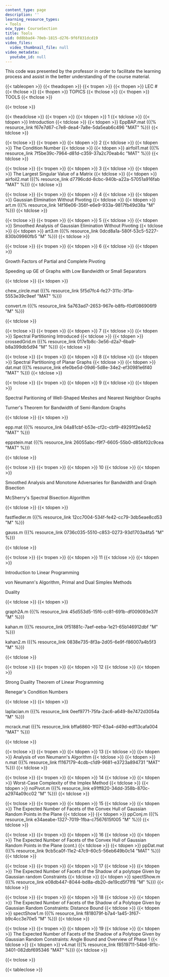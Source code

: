 ```yaml
---
content_type: page
description: ''
learning_resource_types:
- Tools
ocw_type: CourseSection
title: Tools
uid: 0d8bbad4-70eb-1815-d276-9f6f831dcd19
video_files:
  video_thumbnail_file: null
video_metadata:
  youtube_id: null
---
```


This code was presented by the professor in order to facilitate the learning process and assist in the better understanding of the course material.

{{< tableopen >}}
{{< theadopen >}}
{{< tropen >}}
{{< thopen >}}
LEC #
{{< thclose >}}
{{< thopen >}}
TOPICS
{{< thclose >}}
{{< thopen >}}
TOOLS
{{< thclose >}}

{{< trclose >}}

{{< theadclose >}}
{{< tropen >}}
{{< tdopen >}}
1
{{< tdclose >}}
{{< tdopen >}}
Introduction
{{< tdclose >}}
{{< tdopen >}}
EppBAP.mat ({{% resource_link f67e7d67-c7e8-dea4-7a8e-5da5eab6c496 "MAT" %}})
{{< tdclose >}}

{{< trclose >}}
{{< tropen >}}
{{< tdopen >}}
2
{{< tdclose >}}
{{< tdopen >}}
The Condition Number
{{< tdclose >}}
{{< tdopen >}}
airfoil1.mat ({{% resource_link 7f5be39c-7964-d81d-c359-37a2c70eab4c "MAT" %}})
{{< tdclose >}}

{{< trclose >}}
{{< tropen >}}
{{< tdopen >}}
3
{{< tdclose >}}
{{< tdopen >}}
The Largest Singular Value of a Matrix
{{< tdclose >}}
{{< tdopen >}}
airfoil2.mat ({{% resource_link d7796cdd-8cbc-940b-a22a-57051a916fab "MAT" %}})
{{< tdclose >}}

{{< trclose >}}
{{< tropen >}}
{{< tdopen >}}
4
{{< tdclose >}}
{{< tdopen >}}
Gaussian Elimination Without Pivoting
{{< tdclose >}}
{{< tdopen >}}
art.m ({{% resource_link 14f16e06-356f-e6e9-933a-9817fb49d38a "M" %}})
{{< tdclose >}}

{{< trclose >}}
{{< tropen >}}
{{< tdopen >}}
5
{{< tdclose >}}
{{< tdopen >}}
Smoothed Analysis of Gaussian Elimination Without Pivoting
{{< tdclose >}}
{{< tdopen >}}
art3.m ({{% resource_link 0dcd8a1a-580f-53c5-5227-830b09960fb5 "M" %}})
{{< tdclose >}}

{{< trclose >}}
{{< tropen >}}
{{< tdopen >}}
6
{{< tdclose >}}
{{< tdopen >}}


Growth Factors of Partial and Complete Pivoting

Speeding up GE of Graphs with Low Bandwidth or Small Separators


{{< tdclose >}}
{{< tdopen >}}


chew\_circle.mat ({{% resource_link 5f5d7fc4-fe27-311c-3f1a-5553e39c9eef "MAT" %}})

convert.m ({{% resource_link 5a763ad7-2653-967e-b8fb-f0df086906f9 "M" %}})


{{< tdclose >}}

{{< trclose >}}
{{< tropen >}}
{{< tdopen >}}
7
{{< tdclose >}}
{{< tdopen >}}
Spectral Partitioning Introduced
{{< tdclose >}}
{{< tdopen >}}
crossedGrid.m ({{% resource_link 017e1b8c-3e56-d2a7-6ba9-b8a399db5d94 "M" %}})
{{< tdclose >}}

{{< trclose >}}
{{< tropen >}}
{{< tdopen >}}
8
{{< tdclose >}}
{{< tdopen >}}
Spectral Partitioning of Planar Graphs
{{< tdclose >}}
{{< tdopen >}}
dat.mat ({{% resource_link efe0be5d-09d6-5d8e-34e2-ef30981e6f40 "MAT" %}})
{{< tdclose >}}

{{< trclose >}}
{{< tropen >}}
{{< tdopen >}}
9
{{< tdclose >}}
{{< tdopen >}}


Spectral Paritioning of Well-Shaped Meshes and Nearest Neighbor Graphs

Turner's Theorem for Bandwidth of Semi-Random Graphs


{{< tdclose >}}
{{< tdopen >}}


epp.mat ({{% resource_link 04a81cbf-b53e-cf2c-cbf9-49291f2e4e52 "MAT" %}})

eppstein.mat ({{% resource_link 26055abc-f9f7-6605-55b0-d85bf02c9cea "MAT" %}})


{{< tdclose >}}

{{< trclose >}}
{{< tropen >}}
{{< tdopen >}}
10
{{< tdclose >}}
{{< tdopen >}}


Smoothed Analysis and Monotone Adversaries for Bandwidth and Graph Bisection

McSherry's Spectral Bisection Algorithm


{{< tdclose >}}
{{< tdopen >}}


fastfiedler.m ({{% resource_link 12cc7004-534f-fe42-cc79-3db5eae8cd53 "M" %}})

gauss.m ({{% resource_link 0736c035-5510-c853-0273-93d1703a4fa5 "M" %}})


{{< tdclose >}}

{{< trclose >}}
{{< tropen >}}
{{< tdopen >}}
11
{{< tdclose >}}
{{< tdopen >}}


Introduction to Linear Programming

von Neumann's Algorithm, Primal and Dual Simplex Methods

Duality


{{< tdclose >}}
{{< tdopen >}}


graph2A.m ({{% resource_link 45d553d5-15f6-cc81-691b-df009093e37f "M" %}})

kahan.m ({{% resource_link 0f51881c-7aef-eeba-1e21-65b146912dbf "M" %}})

kahan2.m ({{% resource_link 0838e735-8f3a-2d05-6e9f-f86007a4b5f3 "M" %}})


{{< tdclose >}}

{{< trclose >}}
{{< tropen >}}
{{< tdopen >}}
12
{{< tdclose >}}
{{< tdopen >}}


Strong Duality Theorem of Linear Programming

Renegar's Condition Numbers


{{< tdclose >}}
{{< tdopen >}}


laplacian.m ({{% resource_link 0eef9771-75fa-2ac6-a649-8e7472d3054a "M" %}})

mcrack.mat ({{% resource_link bffa6860-1f07-63a4-d49d-edf13cafa004 "MAT" %}})


{{< tdclose >}}

{{< trclose >}}
{{< tropen >}}
{{< tdopen >}}
13
{{< tdclose >}}
{{< tdopen >}}
Analysis of von Neumann's Algorithm
{{< tdclose >}}
{{< tdopen >}}
n.mat ({{% resource_link f1167179-4cdb-c1d9-9681-e3723a894731 "MAT" %}})
{{< tdclose >}}

{{< trclose >}}
{{< tropen >}}
{{< tdopen >}}
14
{{< tdclose >}}
{{< tdopen >}}
Worst-Case Complexity of the Implex Method
{{< tdclose >}}
{{< tdopen >}}
noPivot.m ({{% resource_link e91ff820-34dd-358b-870c-a2974a09cc02 "M" %}})
{{< tdclose >}}

{{< trclose >}}
{{< tropen >}}
{{< tdopen >}}
15
{{< tdclose >}}
{{< tdopen >}}
The Expected Number of Facets of the Convex Hull of Gaussian Random Points in the Plane
{{< tdclose >}}
{{< tdopen >}}
ppConj.m ({{% resource_link e34aeabe-1327-7019-1fba-c7567615f005 "M" %}})
{{< tdclose >}}

{{< trclose >}}
{{< tropen >}}
{{< tdopen >}}
16
{{< tdclose >}}
{{< tdopen >}}
The Expected Number of Facets of the Convex Hull of Gaussian Random Points in the Plane (cont.)
{{< tdclose >}}
{{< tdopen >}}
ppDat.mat ({{% resource_link 9cb5ca0f-11e2-47c9-60c5-56eb649b0c14 "MAT" %}})
{{< tdclose >}}

{{< trclose >}}
{{< tropen >}}
{{< tdopen >}}
17
{{< tdclose >}}
{{< tdopen >}}
The Expected Number of Facets of the Shadow of a polytope Given by Gaussian random Constraints
{{< tdclose >}}
{{< tdopen >}}
spectShow.m ({{% resource_link e08db447-8044-bd8a-db20-de19cd5f71f8 "M" %}})
{{< tdclose >}}

{{< trclose >}}
{{< tropen >}}
{{< tdopen >}}
18
{{< tdclose >}}
{{< tdopen >}}
The Expected Number of Facets of the Shadow of a Polytope Given by Gaussian Random Constraints: Distance Bound
{{< tdclose >}}
{{< tdopen >}}
spectShow1.m ({{% resource_link f818079f-b7a4-1a45-3f67-b9c4cc3e70e5 "M" %}})
{{< tdclose >}}

{{< trclose >}}
{{< tropen >}}
{{< tdopen >}}
19
{{< tdclose >}}
{{< tdopen >}}
The Expected Number of Facets of the Shadow of a Polytope Given by Gaussian Random Constraints: Angle Bound and Overview of Phase 1
{{< tdclose >}}
{{< tdopen >}}
v4.mat ({{% resource_link f8519711-54b6-8f1c-3401-082dbf695346 "MAT" %}})
{{< tdclose >}}

{{< trclose >}}

{{< tableclose >}}